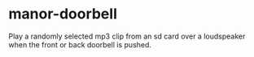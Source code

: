 # manor-doorbell
Play a randomly selected mp3 clip from an sd card over a loudspeaker when the front or back doorbell is pushed.
